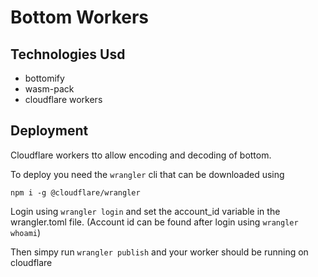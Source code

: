# Bottom Workers

## Technologies Usd

- bottomify
- wasm-pack
- cloudflare workers


## Deployment

Cloudflare workers tto allow encoding and decoding of bottom.

To deploy you need the `wrangler` cli that can be downloaded using

```shell
npm i -g @cloudflare/wrangler
```

Login using `wrangler login` and set the account_id variable in the wrangler.toml file.
(Account id can be found after login using `wrangler whoami`)

Then simpy run 
`wrangler publish` and your worker should be running on cloudflare